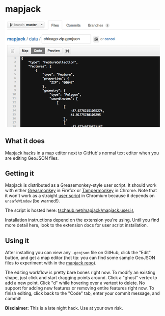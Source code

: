 # mapjack
![mapjack in action](action.gif)

## What it does

Mapjack hacks in a map editor next to GitHub's normal text editor when you are editing GeoJSON files.

## Getting it

Mapjack is distributed as a Greasemonkey-style user script.  It should work with either [Greasmonkey](https://addons.mozilla.org/en-US/firefox/addon/greasemonkey/) in Firefox or [Tampermonkey](https://chrome.google.com/webstore/detail/dhdgffkkebhmkfjojejmpbldmpobfkfo) in Chrome.  Note that it won't work as a straight [user script](http://www.chromium.org/developers/design-documents/user-scripts) in Chromium because it depends on `unsafeWindow` (be warned!).

The script is hosted here: [tschaub.net/mapjack/mapjack.user.js](http://tschaub.net/mapjack/mapjack.user.js)

Installation instructions depend on the extension you're using.  Until you find more detail here, look to the extension docs for user script installation.

## Using it

After installing you can view any `.geojson` file on GitHub, click the "Edit" button, and get a map editor (hot tip: you can find some sample GeoJSON files to experiment with in the [mapjack repo](https://github.com/tschaub/mapjack/tree/master/data)).

The editing workflow is pretty bare bones right now.  To modify an existing shape, just click and start dragging points around.  Click a "ghost" vertex to add a new point.  Click "d" while hovering over a vertext to delete.  No support for adding new features or removing entire features right now.  To finish editing, click back to the "Code" tab, enter your commit message, and commit!

**Disclaimer:** This is a late night hack.  Use at your own risk.

